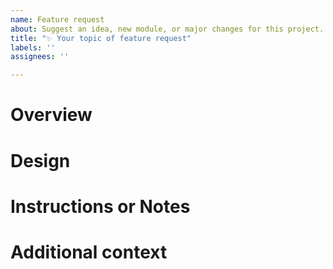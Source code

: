 ```yaml
---
name: Feature request
about: Suggest an idea, new module, or major changes for this project.
title: "✨ Your topic of feature request"
labels: ''
assignees: ''

---
```


# Overview

<!-- A clear and concise description of what the problem is. Ex. I'm always frustrated when [...] -->

# Design

<!-- A clear and concise description of what you want to happen. -->

# Instructions or Notes

<!-- A clear and concise description of any alternative solutions or features you've considered. -->

# Additional context

<!-- Add any other context or screenshots about the feature request here. -->
